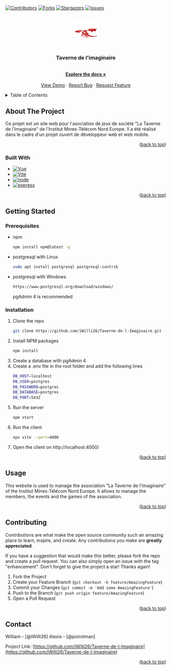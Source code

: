 <a name="readme-top"></a>

[![Contributors][contributors-shield]][contributors-url]
[![Forks][forks-shield]][forks-url]
[![Stargazers][stars-shield]][stars-url]
[![Issues][issues-shield]][issues-url]

<!-- PROJECT LOGO -->
<br />
<div align="center">
  <a href="https://github.com/iWilli26/Taverne-de-l-Imaginaire">
    <img src="src\assets\dragon.jpg" alt="Logo" width="80" height="80">
  </a>

<h3 align="center">Taverne de l'imaginaire</h3>

  <p align="center">
    <br />
    <a href="https://github.com/iWilli26/Taverne-de-l-Imaginaire"><strong>Explore the docs »</strong></a>
    <br />
    <br />
    <a href="https://github.com/iWilli26/Taverne-de-l-Imaginaire">View Demo</a>
    ·
    <a href="https://github.com/iWilli26/Taverne-de-l-Imaginaire/issues">Report Bug</a>
    ·
    <a href="https://github.com/iWilli26/Taverne-de-l-Imaginaire/issues">Request Feature</a>
  </p>
</div>

<!-- TABLE OF CONTENTS -->
<details>
  <summary>Table of Contents</summary>
  <ol>
    <li>
      <a href="#about-the-project">About The Project</a>
      <ul>
        <li><a href="#built-with">Built With</a></li>
      </ul>
    </li>
    <li>
      <a href="#getting-started">Getting Started</a>
      <ul>
        <li><a href="#prerequisites">Prerequisites</a></li>
        <li><a href="#installation">Installation</a></li>
      </ul>
    </li>
    <li><a href="#usage">Usage</a></li>
    <li><a href="#contributing">Contributing</a></li>
    <li><a href="#contact">Contact</a></li>
  </ol>
</details>

<!-- ABOUT THE PROJECT -->

## About The Project

Ce projet est un site web pour l'asociation de jeux de société "La Taverne de l'Imaginaire" de l'Institut Mines-Télécom Nord Europe. Il a été réalisé dans le cadre d'un projet ouvert de développeur web et web mobile.

<p align="right">(<a href="#readme-top">back to top</a>)</p>

### Built With

-   [![Vue][vue.js]][vue-url]
-   [![Vite][vite.js]][vite-url]
-   [![node][node.js]][node-url]
-   [![express][express.js]][express-url]

<p align="right">(<a href="#readme-top">back to top</a>)</p>

<!-- GETTING STARTED -->

## Getting Started

### Prerequisites

-   npm
    ```sh
    npm install npm@latest -g
    ```
-   postgresql with Linux
    ```sh
    sudo apt install postgresql postgresql-contrib
    ```
-   postgresql with Windows
    ```sh
    https://www.postgresql.org/download/windows/
    ```
    pgAdmin 4 is recommended

### Installation

1. Clone the repo
    ```sh
    git clone https://github.com/iWilli26/Taverne-de-l-Imaginaire.git
    ```
2. Install NPM packages
    ```sh
    npm install
    ```
3. Create a database with pgAdmin 4
4. Create a .env file in the root folder and add the following lines
    ```sh
    DB_HOST=localhost
    DB_USER=postgres
    DB_PASSWORD=postgres
    DB_DATABASE=postgres
    DB_PORT=5432
    ```
5. Run the server
    ```sh
    npm start
    ```
6. Run the client
    ```sh
    npx vite --port=4000
    ```
7. Open the client on http://localhost:4000/

<p align="right">(<a href="#readme-top">back to top</a>)</p>

<!-- USAGE EXAMPLES -->

## Usage

This website is used to manage the association "La Taverne de l'Imaginaire" of the Institut Mines-Télécom Nord Europe. It allows to manage the members, the events and the games of the association.

<p align="right">(<a href="#readme-top">back to top</a>)</p>

## Contributing

Contributions are what make the open source community such an amazing place to learn, inspire, and create. Any contributions you make are **greatly appreciated**.

If you have a suggestion that would make this better, please fork the repo and create a pull request. You can also simply open an issue with the tag "enhancement".
Don't forget to give the project a star! Thanks again!

1. Fork the Project
2. Create your Feature Branch (`git checkout -b feature/AmazingFeature`)
3. Commit your Changes (`git commit -m 'Add some AmazingFeature'`)
4. Push to the Branch (`git push origin feature/AmazingFeature`)
5. Open a Pull Request

<p align="right">(<a href="#readme-top">back to top</a>)</p>

<!-- CONTACT -->

## Contact

William - [@iWilli26]
Alexis - [@poirotman]

Project Link: [https://github.com/iWilli26/Taverne-de-l-Imaginaire](https://github.com/iWilli26/Taverne-de-l-Imaginaire)

<p align="right">(<a href="#readme-top">back to top</a>)</p>

<!-- MARKDOWN LINKS & IMAGES -->
<!-- https://www.markdownguide.org/basic-syntax/#reference-style-links -->

[contributors-shield]: https://img.shields.io/github/contributors/iWilli26/Taverne-de-l-Imaginaire.svg?style=for-the-badge
[contributors-url]: https://github.com/iWilli26/Taverne-de-l-Imaginaire/graphs/contributors
[forks-shield]: https://img.shields.io/github/forks/iWilli26/Taverne-de-l-Imaginaire.svg?style=for-the-badge
[forks-url]: https://github.com/iWilli26/Taverne-de-l-Imaginaire/network/members
[stars-shield]: https://img.shields.io/github/stars/iWilli26/Taverne-de-l-Imaginaire.svg?style=for-the-badge
[stars-url]: https://github.com/iWilli26/Taverne-de-l-Imaginaire/stargazers
[issues-shield]: https://img.shields.io/github/issues/iWilli26/Taverne-de-l-Imaginaire.svg?style=for-the-badge
[issues-url]: https://github.com/iWilli26/Taverne-de-l-Imaginaire/issues
[license-shield]: https://img.shields.io/github/license/iWilli26/Taverne-de-l-Imaginaire.svg?style=for-the-badge
[license-url]: https://github.com/iWilli26/Taverne-de-l-Imaginaire/blob/master/LICENSE.txt
[linkedin-shield]: https://img.shields.io/badge/-LinkedIn-black.svg?style=for-the-badge&logo=linkedin&colorB=555
[linkedin-url]: https://linkedin.com/in/linkedin_username
[product-screenshot]: images/screenshot.png
[vue.js]: https://img.shields.io/badge/Vue.js-35495E?style=for-the-badge&logo=vuedotjs&logoColor=4FC08D
[vue-url]: https://vuejs.org/
[vite.js]: https://img.shields.io/badge/Vite-646CFF?style=for-the-badge&logo=vite&logoColor=white
[vite-url]: https://vitejs.dev/
[node.js]: https://img.shields.io/badge/Node.js-339933?style=for-the-badge&logo=nodedotjs&logoColor=white
[node-url]: https://nodejs.org
[express.js]: https://img.shields.io/badge/Express.js-000000?style=for-the-badge&logo=express&logoColor=white
[express-url]: https://expressjs.com
